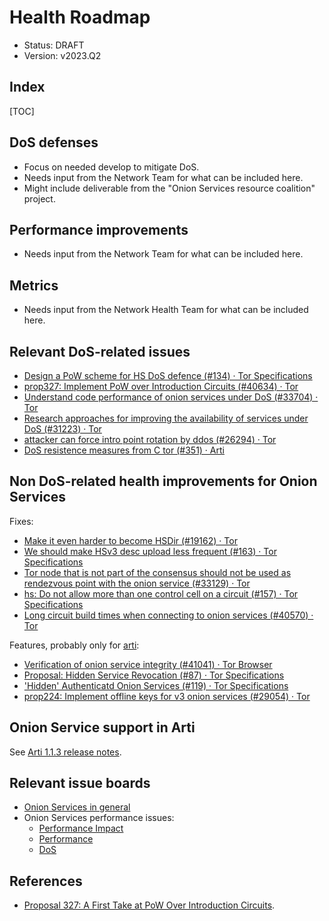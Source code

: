 # Health Roadmap

* Status: DRAFT
* Version: v2023.Q2

## Index

[TOC]

## DoS defenses

* Focus on needed develop to mitigate DoS.
* Needs input from the Network Team for what can be included here.
* Might include deliverable from the "Onion Services resource coalition"
  project.

## Performance improvements

* Needs input from the Network Team for what can be included here.

## Metrics

* Needs input from the Network Health Team for what can be included here.

## Relevant DoS-related issues

* [Design a PoW scheme for HS DoS defence (#134) · Tor Specifications](https://gitlab.torproject.org/tpo/core/torspec/-/issues/134)
* [prop327: Implement PoW over Introduction Circuits (#40634) · Tor](https://gitlab.torproject.org/tpo/core/tor/-/issues/40634)
* [Understand code performance of onion services under DoS (#33704) · Tor](https://gitlab.torproject.org/tpo/core/tor/-/issues/33704)
* [Research  approaches for improving the availability of services under DoS  (#31223) · Tor](https://gitlab.torproject.org/tpo/core/tor/-/issues/31223)
* [attacker can force intro point rotation by ddos (#26294) · Tor](https://gitlab.torproject.org/tpo/core/tor/-/issues/26294)
* [DoS resistence measures from C tor (#351) · Arti](https://gitlab.torproject.org/tpo/core/arti/-/issues/351)

## Non DoS-related health improvements for Onion Services

Fixes:

* [Make it even harder to become HSDir (#19162) · Tor](https://gitlab.torproject.org/tpo/core/tor/-/issues/19162)
* [We should make HSv3 desc upload less frequent (#163) · Tor Specifications](https://gitlab.torproject.org/tpo/core/torspec/-/issues/163)
* [Tor  node that is not part of the consensus should not be used as rendezvous  point with the onion service (#33129) · Tor](https://gitlab.torproject.org/tpo/core/tor/-/issues/33129)
* [hs: Do not allow more than one control cell on a circuit (#157) · Tor Specifications](https://gitlab.torproject.org/tpo/core/torspec/-/issues/157)
* [Long circuit build times when connecting to onion services (#40570) · Tor](https://gitlab.torproject.org/tpo/core/tor/-/issues/40570)

Features, probably only for [arti](https://gitlab.torproject.org/tpo/core/arti/):

* [Verification of onion service integrity (#41041) · Tor Browser](https://gitlab.torproject.org/tpo/applications/tor-browser/-/issues/41041)
* [Proposal: Hidden Service Revocation (#87) · Tor Specifications](https://gitlab.torproject.org/tpo/core/torspec/-/issues/87)
* ['Hidden' Authenticatd Onion Services (#119) · Tor Specifications](https://gitlab.torproject.org/tpo/core/torspec/-/issues/119)
* [prop224: Implement offline keys for v3 onion services (#29054) · Tor](https://gitlab.torproject.org/tpo/core/tor/-/issues/29054)

## Onion Service support in Arti

See [Arti 1.1.3 release notes](https://blog.torproject.org/arti_113_released/).

## Relevant issue boards

* [Onion Services in general](https://gitlab.torproject.org/groups/tpo/-/boards?label_name[]=Onion%20Services)
* Onion Services performance issues:
    * [Performance Impact](https://gitlab.torproject.org/groups/tpo/-/boards?label_name[]=Onion%20Services&label_name[]=Performance%20Impact)
    * [Performance](https://gitlab.torproject.org/groups/tpo/-/boards?label_name[]=Onion%20Services&label_name[]=Performance)
    * [DoS](https://gitlab.torproject.org/groups/tpo/-/boards?label_name[]=Onion%20Services&label_name[]=DoS)

## References

* [Proposal 327: A First Take at PoW Over Introduction Circuits](https://gitlab.torproject.org/tpo/core/torspec/-/blob/main/proposals/327-pow-over-intro.txt).
